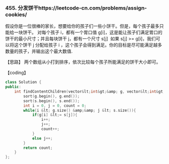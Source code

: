 
### 455. 分发饼干https://leetcode-cn.com/problems/assign-cookies/
假设你是一位很棒的家长，想要给你的孩子们一些小饼干。但是，每个孩子最多只能给一块饼干。
对每个孩子 i，都有一个胃口值 g[i]，这是能让孩子们满足胃口的饼干的最小尺寸；并且每块饼干 j，都有一个尺寸 s[j] 
如果 s[j] &gt;= g[i]，我们可以将这个饼干 j 分配给孩子 i ，这个孩子会得到满足。你的目标是尽可能满足越多数量的孩子，并输出这个最大数值.</p>
【思路】
两个数组从小打到排序，依次比较每个孩子所能满足的饼干大小即可。</p>
【coding】
```c++
class Solution {
public:
    int findContentChildren(vector&lt;int&gt;&amp; g, vector&lt;int&gt;&amp; s) {
        sort(g.begin(), g.end());
        sort(s.begin(), s.end());
        int i = 0, j = 0, count = 0;
        while(i &lt; g.size() &amp;&amp; j &lt; s.size()){
            if(g[i] &lt;= s[j]){
                i++;
                j++;
                count++;
            }
            else j++;
        }
        return count;
    }
};
```
